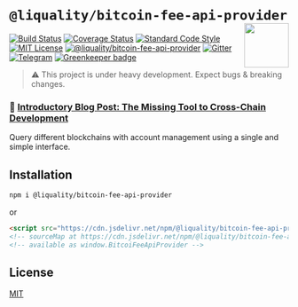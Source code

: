 # `@liquality/bitcoin-fee-api-provider` <img align="right" src="https://raw.githubusercontent.com/liquality/chainabstractionlayer/master/liquality-logo.png" height="80px" />

[![Build Status](https://travis-ci.com/liquality/chainabstractionlayer.svg?branch=master)](https://travis-ci.com/liquality/chainabstractionlayer)
[![Coverage Status](https://coveralls.io/repos/github/liquality/chainabstractionlayer/badge.svg?branch=master)](https://coveralls.io/github/liquality/chainabstractionlayer?branch=master)
[![Standard Code Style](https://img.shields.io/badge/codestyle-standard-brightgreen.svg)](https://github.com/standard/standard)
[![MIT License](https://img.shields.io/badge/license-MIT-brightgreen.svg)](../../LICENSE.md)
[![@liquality/bitcoin-fee-api-provider](https://img.shields.io/npm/dt/@liquality/bitcoin-fee-api-provider.svg)](https://npmjs.com/package/@liquality/bitcoin-fee-api-provider)
[![Gitter](https://img.shields.io/gitter/room/liquality/Lobby.svg)](https://gitter.im/liquality/Lobby?source=orgpage)
[![Telegram](https://img.shields.io/badge/chat-on%20telegram-blue.svg)](https://t.me/Liquality) [![Greenkeeper badge](https://badges.greenkeeper.io/liquality/chainabstractionlayer.svg)](https://greenkeeper.io/)

> :warning: This project is under heavy development. Expect bugs & breaking changes.

### :pencil: [Introductory Blog Post: The Missing Tool to Cross-Chain Development](https://medium.com/liquality/the-missing-tool-to-cross-chain-development-2ebfe898efa1)

Query different blockchains with account management using a single and simple interface.

## Installation

```bash
npm i @liquality/bitcoin-fee-api-provider
```

or

```html
<script src="https://cdn.jsdelivr.net/npm/@liquality/bitcoin-fee-api-provider@0.2.3/dist/bitcoin-fee-api-provider.min.js"></script>
<!-- sourceMap at https://cdn.jsdelivr.net/npm/@liquality/bitcoin-fee-api-provider@0.2.3/dist/bitcoin-fee-api-provider.min.js.map -->
<!-- available as window.BitcoiFeeApiProvider -->
```

## License

[MIT](../../LICENSE.md)
